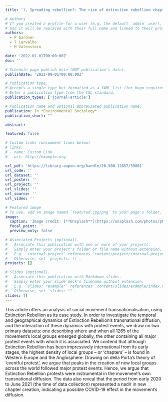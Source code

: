 ```yaml
---
title: '), Spreading rebellion?: The rise of extinction rebellion chapters across the world'

# Authors
# If you created a profile for a user (e.g. the default `admin` user), write the username (folder name) here
# and it will be replaced with their full name and linked to their profile.
authors:
  - P Gardner
  - T Carvalho
  - M Valenstain

date: '2022-01-01T00:00:00Z'
doi: ''

# Schedule page publish date (NOT publication's date).
publishDate: '2022-09-01T00:00:00Z'

# Publication type.
# Accepts a single type but formatted as a YAML list (for Hugo requirements).
# Enter a publication type from the CSL standard.
publication_types: ['journal-article']

# Publication name and optional abbreviated publication name.
publication: In *Environmental Sociology*
publication_short: ""

abstract: 

featured: false

# Custom links (uncomment lines below)
# links:
# - name: Custom Link
#   url: http://example.org

url_pdf: 'https://library.oapen.org/handle/20.500.12657/59861'
url_code: ''
url_dataset: ''
url_poster: ''
url_project: ''
url_slides: ''
url_source: ''
url_video: ''

# Featured image
# To use, add an image named `featured.jpg/png` to your page's folder.
image:
  caption: 'Image credit: [**Unsplash**](https://unsplash.com/photos/pLCdAaMFLTE)'
  focal_point: ''
  preview_only: false

# Associated Projects (optional).
#   Associate this publication with one or more of your projects.
#   Simply enter your project's folder or file name without extension.
#   E.g. `internal-project` references `content/project/internal-project/index.md`.
#   Otherwise, set `projects: []`.
projects: []

# Slides (optional).
#   Associate this publication with Markdown slides.
#   Simply enter your slide deck's filename without extension.
#   E.g. `slides: "example"` references `content/slides/example/index.md`.
#   Otherwise, set `slides: ""`.
slides: []
---
```


This article offers an analysis of social movement transnationalisation, using Extinction Rebellion as its case study. In order to investigate the temporal and geographical dynamics of Extinction Rebellion’s transnational diffusion, and the interaction of these dynamics with protest events, we draw on two primary datasets: one describing where and when all 1265 of the movement’s local groups emerged globally, the other containing all major protest events with which it is associated. We contend that although Extinction Rebellion has been impressively international from its early stages, the highest density of local groups – or ‘chapters’ – is found in Western Europe and the Anglosphere. Drawing on della Porta’s theory of ‘eventful protest’, we argue that peaks in the creation of new local groups across the world followed major protest events. Hence, we argue that Extinction Rebellion protests were instrumental in the movement’s own transnational diffusion. The data also reveal that the period from early 2020 to June 2021 (the time of data collection) represented a nadir in new chapter creation, indicating a possible COVID-19 effect in the movement’s diffusion.
